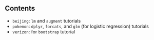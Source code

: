 ## Contents

- `beijing`: `lm` and `augment` tutorials
- `pokemon`: `dplyr`, `forcats`, and `glm` (for logistic regression) tutorials
- `verizon`: for `bootstrap` tutorial
